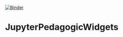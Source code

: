 [![Binder](https://mybinder.org/badge_logo.svg)](https://mybinder.org/v2/gh/Jorgemendozaesp/JupyterPedagogicWidgets/master)
# JupyterPedagogicWidgets
